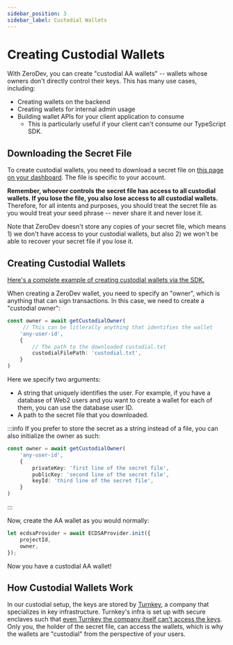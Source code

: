 ```yaml
---
sidebar_position: 3
sidebar_label: Custodial Wallets
---
```


# Creating Custodial Wallets

With ZeroDev, you can create "custodial AA wallets" -- wallets whose owners don't directly control their keys.  This has many use cases, including:

- Creating wallets on the backend
- Creating wallets for internal admin usage
- Building wallet APIs for your client application to consume
  - This is particularly useful if your client can't consume our TypeScript SDK.

## Downloading the Secret File

To create custodial wallets, you need to download a secret file on [this page on your dashboard](https://dashboard.zerodev.app/custodial).  The file is specific to your account.

**Remember, whoever controls the secret file has access to all custodial wallets.  If you lose the file, you also lose access to all custodial wallets.**  Therefore, for all intents and purposes, you should treat the secret file as you would treat your seed phrase -- never share it and never lose it.

Note that ZeroDev doesn't store any copies of your secret file, which means 1) we don't have access to your custodial wallets, but also 2) we won't be able to recover your secret file if you lose it.

## Creating Custodial Wallets

[Here's a complete example of creating custodial wallets via the SDK.](https://github.com/zerodevapp/custodial-example)

When creating a ZeroDev wallet, you need to specify an "owner", which is anything that can sign transactions.  In this case, we need to create a "custodial owner":

```typescript
const owner = await getCustodialOwner(
     // This can be litlerally anything that identifies the wallet
    'any-user-id',
    {
        // The path to the downloaded custodial.txt
        custodialFilePath: 'custodial.txt',
    }
)
```

Here we specify two arguments:

- A string that uniquely identifies the user.  For example, if you have a database of Web2 users and you want to create a wallet for each of them, you can use the database user ID.
- A path to the secret file that you downloaded.

:::info
If you prefer to store the secret as a string instead of a file, you can also initialize the owner as such:

```typescript
const owner = await getCustodialOwner(
    'any-user-id',
    {
        privateKey: 'first line of the secret file',
        publicKey: 'second line of the secret file',
        keyId: 'third line of the secret file',
    }
)
```
:::

Now, create the AA wallet as you would normally:

```typescript
let ecdsaProvider = await ECDSAProvider.init({
    projectId,
    owner,
});
```

Now you have a custodial AA wallet!

## How Custodial Wallets Work

In our custodial setup, the keys are stored by [Turnkey](https://www.turnkey.io/), a company that specializes in key infrastructure.  Turnkey's infra is set up with secure enclaves such that [even Turnkey the company itself can't access the keys](https://docs.turnkey.com/security/non-custodial-key-mgmt).  Only you, the holder of the secret file, can access the wallets, which is why the wallets are "custodial" from the perspective of your users.
